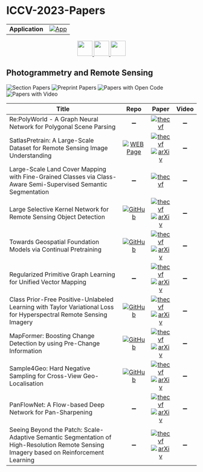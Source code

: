 # ICCV-2023-Papers

<table>
    <tr>
        <td><strong>Application</strong></td>
        <td>
            <a href="https://huggingface.co/spaces/DmitryRyumin/NewEraAI-Papers" style="float:left;">
                <img src="https://img.shields.io/badge/🤗-NewEraAI--Papers-FFD21F.svg" alt="App" />
            </a>
        </td>
    </tr>
</table>

<div align="center">
    <a href="https://github.com/DmitryRyumin/ICCV-2023-Papers/blob/main/sections/2023/main/self--semi--meta--unsupervised-learning.md">
        <img src="https://cdn.jsdelivr.net/gh/DmitryRyumin/NewEraAI-Papers@main/images/left.svg" width="40" alt="" />
    </a>
    <a href="https://github.com/DmitryRyumin/ICCV-2023-Papers/">
        <img src="https://cdn.jsdelivr.net/gh/DmitryRyumin/NewEraAI-Papers@main/images/home.svg" width="40" alt="" />
    </a>
    <a href="https://github.com/DmitryRyumin/ICCV-2023-Papers/blob/main/sections/2023/main/efficient-and-scalable-vision.md">
        <img src="https://cdn.jsdelivr.net/gh/DmitryRyumin/NewEraAI-Papers@main/images/right.svg" width="40" alt="" />
    </a>
</div>

## Photogrammetry and Remote Sensing

![Section Papers](https://img.shields.io/badge/Section%20Papers-11-42BA16) ![Preprint Papers](https://img.shields.io/badge/Preprint%20Papers-9-b31b1b) ![Papers with Open Code](https://img.shields.io/badge/Papers%20with%20Open%20Code-5-1D7FBF) ![Papers with Video](https://img.shields.io/badge/Papers%20with%20Video-0-FF0000)

| **Title** | **Repo** | **Paper** | **Video** |
|-----------|:--------:|:---------:|:---------:|
| Re:PolyWorld - A Graph Neural Network for Polygonal Scene Parsing | :heavy_minus_sign: | [![thecvf](https://img.shields.io/badge/pdf-thecvf-7395C5.svg)](https://openaccess.thecvf.com/content/ICCV2023/papers/Zorzi_RePolyWorld_-_A_Graph_Neural_Network_for_Polygonal_Scene_Parsing_ICCV_2023_paper.pdf) | :heavy_minus_sign: |
| SatlasPretrain: A Large-Scale Dataset for Remote Sensing Image Understanding | [![WEB Page](https://img.shields.io/badge/WEB-Page-159957.svg)](https://satlas-pretrain.allen.ai/) | [![thecvf](https://img.shields.io/badge/pdf-thecvf-7395C5.svg)](https://openaccess.thecvf.com/content/ICCV2023/papers/Bastani_SatlasPretrain_A_Large-Scale_Dataset_for_Remote_Sensing_Image_Understanding_ICCV_2023_paper.pdf) <br /> [![arXiv](https://img.shields.io/badge/arXiv-2211.15660-b31b1b.svg)](https://arxiv.org/abs/2211.15660) | :heavy_minus_sign: |
| Large-Scale Land Cover Mapping with Fine-Grained Classes via Class-Aware Semi-Supervised Semantic Segmentation | :heavy_minus_sign: | [![thecvf](https://img.shields.io/badge/pdf-thecvf-7395C5.svg)](https://openaccess.thecvf.com/content/ICCV2023/papers/Dong_Large-Scale_Land_Cover_Mapping_with_Fine-Grained_Classes_via_Class-Aware_Semi-Supervised_ICCV_2023_paper.pdf) | :heavy_minus_sign: |
| Large Selective Kernel Network for Remote Sensing Object Detection | [![GitHub](https://img.shields.io/github/stars/zcablii/LSKNet?style=flat)](https://github.com/zcablii/LSKNet) | [![thecvf](https://img.shields.io/badge/pdf-thecvf-7395C5.svg)](https://openaccess.thecvf.com/content/ICCV2023/papers/Li_Large_Selective_Kernel_Network_for_Remote_Sensing_Object_Detection_ICCV_2023_paper.pdf) <br /> [![arXiv](https://img.shields.io/badge/arXiv-2303.09030-b31b1b.svg)](https://arxiv.org/abs/2303.09030) | :heavy_minus_sign: |
| Towards Geospatial Foundation Models via Continual Pretraining | [![GitHub](https://img.shields.io/github/stars/mmendiet/GFM?style=flat)](https://github.com/mmendiet/GFM) | [![thecvf](https://img.shields.io/badge/pdf-thecvf-7395C5.svg)](https://openaccess.thecvf.com/content/ICCV2023/papers/Mendieta_Towards_Geospatial_Foundation_Models_via_Continual_Pretraining_ICCV_2023_paper.pdf) <br /> [![arXiv](https://img.shields.io/badge/arXiv-2302.04476-b31b1b.svg)](https://arxiv.org/abs/2302.04476) | :heavy_minus_sign: |
| Regularized Primitive Graph Learning for Unified Vector Mapping | :heavy_minus_sign: | [![thecvf](https://img.shields.io/badge/pdf-thecvf-7395C5.svg)](https://openaccess.thecvf.com/content/ICCV2023/papers/Wang_Regularized_Primitive_Graph_Learning_for_Unified_Vector_Mapping_ICCV_2023_paper.pdf) <br /> [![arXiv](https://img.shields.io/badge/arXiv-2206.13963-b31b1b.svg)](https://arxiv.org/abs/2206.13963) | :heavy_minus_sign: |
| Class Prior-Free Positive-Unlabeled Learning with Taylor Variational Loss for Hyperspectral Remote Sensing Imagery | [![GitHub](https://img.shields.io/github/stars/Hengwei-Zhao96/T-HOneCls?style=flat)](https://github.com/Hengwei-Zhao96/T-HOneCls) | [![thecvf](https://img.shields.io/badge/pdf-thecvf-7395C5.svg)](https://openaccess.thecvf.com/content/ICCV2023/papers/Zhao_Class_Prior-Free_Positive-Unlabeled_Learning_with_Taylor_Variational_Loss_for_Hyperspectral_ICCV_2023_paper.pdf) <br /> [![arXiv](https://img.shields.io/badge/arXiv-2308.15081-b31b1b.svg)](https://arxiv.org/abs/2308.15081) | :heavy_minus_sign: |
| MapFormer: Boosting Change Detection by using Pre-Change Information | [![GitHub](https://img.shields.io/github/stars/mxbh/mapformer?style=flat)](https://github.com/mxbh/mapformer) | [![thecvf](https://img.shields.io/badge/pdf-thecvf-7395C5.svg)](https://openaccess.thecvf.com/content/ICCV2023/papers/Bernhard_MapFormer_Boosting_Change_Detection_by_Using_Pre-change_Information_ICCV_2023_paper.pdf) <br /> [![arXiv](https://img.shields.io/badge/arXiv-2303.17859-b31b1b.svg)](https://arxiv.org/abs/2303.17859) | :heavy_minus_sign: |
| Sample4Geo: Hard Negative Sampling for Cross-View Geo-Localisation | [![GitHub](https://img.shields.io/github/stars/Skyy93/Sample4Geo?style=flat)](https://github.com/Skyy93/Sample4Geo) | [![thecvf](https://img.shields.io/badge/pdf-thecvf-7395C5.svg)](https://openaccess.thecvf.com/content/ICCV2023/papers/Deuser_Sample4Geo_Hard_Negative_Sampling_For_Cross-View_Geo-Localisation_ICCV_2023_paper.pdf) <br /> [![arXiv](https://img.shields.io/badge/arXiv-2303.11851-b31b1b.svg)](https://arxiv.org/abs/2303.11851) | :heavy_minus_sign: |
| PanFlowNet: A Flow-based Deep Network for Pan-Sharpening | :heavy_minus_sign: | [![thecvf](https://img.shields.io/badge/pdf-thecvf-7395C5.svg)](https://openaccess.thecvf.com/content/ICCV2023/papers/Yang_PanFlowNet_A_Flow-Based_Deep_Network_for_Pan-Sharpening_ICCV_2023_paper.pdf) <br /> [![arXiv](https://img.shields.io/badge/arXiv-2305.07774-b31b1b.svg)](https://arxiv.org/abs/2305.07774) | :heavy_minus_sign: |
| Seeing Beyond the Patch: Scale-Adaptive Semantic Segmentation of High-Resolution Remote Sensing Imagery based on Reinforcement Learning | :heavy_minus_sign: | [![thecvf](https://img.shields.io/badge/pdf-thecvf-7395C5.svg)](https://openaccess.thecvf.com/content/ICCV2023/papers/Liu_Seeing_Beyond_the_Patch_Scale-Adaptive_Semantic_Segmentation_of_High-resolution_Remote_ICCV_2023_paper.pdf) <br /> [![arXiv](https://img.shields.io/badge/arXiv-2309.15372-b31b1b.svg)](https://arxiv.org/abs/2309.15372) | :heavy_minus_sign: |
